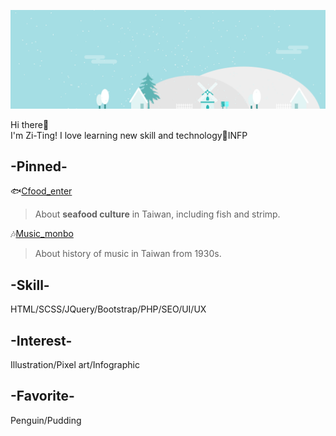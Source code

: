![my banner](./_banner_.png)

Hi there👋  
I'm Zi-Ting! I love learning new skill and technology💪INFP

## -Pinned-

🐟[Cfood_enter](https://87penginnouta.github.io/Cfood_enter/)
> About **seafood culture** in Taiwan, including fish and strimp.

🎶[Music_monbo](https://87penginnouta.github.io/taiwan_music_monbo/)
> About history of music in Taiwan from 1930s. 

## -Skill-

HTML/SCSS/JQuery/Bootstrap/PHP/SEO/UI/UX

 
## -Interest-

Illustration/Pixel art/Infographic

 
## -Favorite- 

Penguin/Pudding







<!--
**87penginnouta/87penginnouta** is a ✨ _special_ ✨ repository because its `README.md` (this file) appears on your GitHub profile.

Here are some ideas to get you started:

- 🔭 I’m currently working on ...
- 🌱 I’m currently learning ...
- 👯 I’m looking to collaborate on ...
- 🤔 I’m looking for help with ...
- 💬 Ask me about ...
- 📫 How to reach me: ...
- 😄 Pronouns: ...
- ⚡ Fun fact: ...
-->
